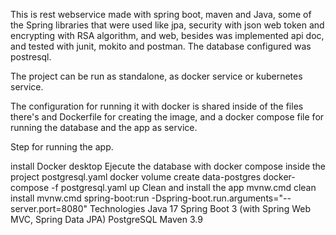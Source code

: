 This is rest webservice made with spring boot, maven and Java, some of the Spring libraries that were used like jpa, security with json web token and encrypting with RSA algorithm, and web, besides was implemented api doc, and tested with junit, mokito and postman. The database configured was postresql.

The project can be run as standalone, as docker service or kubernetes service.

The configuration for running it with docker is shared inside of the files there's and Dockerfile for creating the image, and a docker compose file for running the database and the app as service.

Step for running the app.

install Docker desktop
Ejecute the database with docker compose inside the project postgresql.yaml docker volume create data-postgres docker-compose -f postgresql.yaml up
Clean and install the app mvnw.cmd clean install mvnw.cmd spring-boot:run -Dspring-boot.run.arguments="--server.port=8080"
Technologies Java 17 Spring Boot 3 (with Spring Web MVC, Spring Data JPA) PostgreSQL Maven 3.9
